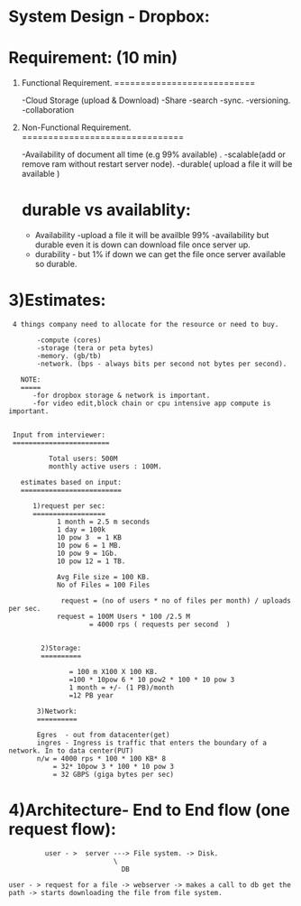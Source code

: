 System Design - Dropbox:
========================


Requirement: (10 min)
=====================

1) Functional Requirement.
===========================

     -Cloud Storage  (upload & Download)
     -Share
     -search
     -sync.
     -versioning.
     -collaboration
     
2) Non-Functional Requirement.
===============================

     
     -Availability of document all time (e.g 99% available) .
     -scalable(add or remove ram without restart server node).
     -durable( upload a file it will be available )
     
     durable vs availablity:
     =======================
      - Availability -upload a file it will be availble 99% -availability
           but durable even it is down can download file once server up.
      - durability - but 1% if down we can get the file once server available so durable.

3)Estimates:
============

     4 things company need to allocate for the resource or need to buy.

           -compute (cores) 
           -storage (tera or peta bytes)
           -memory. (gb/tb)
           -network. (bps - always bits per second not bytes per second).

       NOTE:
       =====
          -for dropbox storage & network is important.
          -for video edit,block chain or cpu intensive app compute is important.


     Input from interviewer:
     ========================

              Total users: 500M
              monthly active users : 100M.

       estimates based on input:
       =========================
       
          1)request per sec:
          ==================
                1 month = 2.5 m seconds
                1 day = 100k
                10 pow 3  = 1 KB
                10 pow 6 = 1 MB.
                10 pow 9 = 1Gb.
                10 pow 12 = 1 TB.
                
                Avg File size = 100 KB.
                No of Files = 100 Files
                
                 request = (no of users * no of files per month) / uploads per sec.
                request = 100M Users * 100 /2.5 M
                        = 4000 rps ( requests per second  )
             
             
            2)Storage:
            ==========
            
                   = 100 m X100 X 100 KB.
                   =100 * 10pow 6 * 10 pow2 * 100 * 10 pow 3
                   1 month = +/- (1 PB)/month
                   =12 PB year
                   
           3)Network:
           ==========
    
           Egres  - out from datacenter(get) 
           ingres - Ingress is traffic that enters the boundary of a network. In to data center(PUT) 
           n/w = 4000 rps * 100 * 100 KB* 8
               = 32* 10pow 3 * 100 * 10 pow 3 
               = 32 GBPS (giga bytes per sec)
 
 
 4)Architecture- End to End flow (one request flow):
 ====================================================
 
 
             user - >  server ---> File system. -> Disk.
                              \
                                DB  
               
    user - > request for a file -> webserver -> makes a call to db get the path -> starts downloading the file from file system.
         
         
